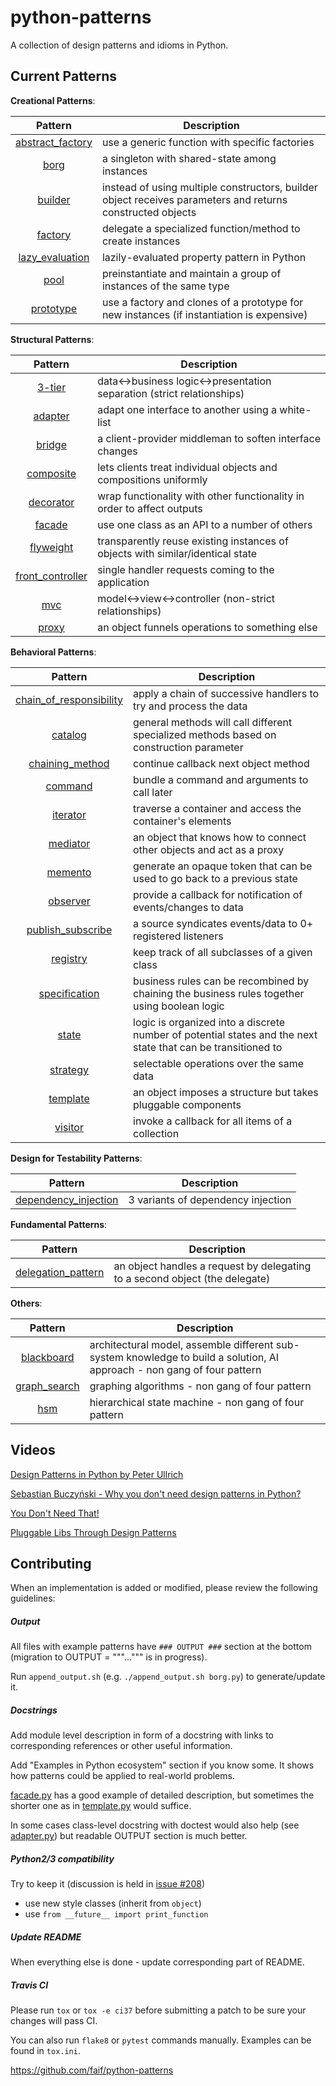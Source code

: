 # python-patterns

A collection of design patterns and idioms in Python.

## Current Patterns

**Creational Patterns**:

|                           Pattern                           | Description                                                                                                |
| :---------------------------------------------------------: | ---------------------------------------------------------------------------------------------------------- |
| [abstract_factory](patterns/creational/abstract_factory.py) | use a generic function with specific factories                                                             |
|             [borg](patterns/creational/borg.py)             | a singleton with shared-state among instances                                                              |
|          [builder](patterns/creational/builder.py)          | instead of using multiple constructors, builder object receives parameters and returns constructed objects |
|          [factory](patterns/creational/factory.py)          | delegate a specialized function/method to create instances                                                 |
|  [lazy_evaluation](patterns/creational/lazy_evaluation.py)  | lazily-evaluated property pattern in Python                                                                |
|             [pool](patterns/creational/pool.py)             | preinstantiate and maintain a group of instances of the same type                                          |
|        [prototype](patterns/creational/prototype.py)        | use a factory and clones of a prototype for new instances (if instantiation is expensive)                  |

**Structural Patterns**:

|                           Pattern                           | Description                                                                    |
| :---------------------------------------------------------: | ------------------------------------------------------------------------------ |
|           [3-tier](patterns/structural/3-tier.py)           | data<->business logic<->presentation separation (strict relationships)         |
|          [adapter](patterns/structural/adapter.py)          | adapt one interface to another using a white-list                              |
|           [bridge](patterns/structural/bridge.py)           | a client-provider middleman to soften interface changes                        |
|        [composite](patterns/structural/composite.py)        | lets clients treat individual objects and compositions uniformly               |
|        [decorator](patterns/structural/decorator.py)        | wrap functionality with other functionality in order to affect outputs         |
|           [facade](patterns/structural/facade.py)           | use one class as an API to a number of others                                  |
|     [flyweight](patterns/structural/flyweight__py3.py)      | transparently reuse existing instances of objects with similar/identical state |
| [front_controller](patterns/structural/front_controller.py) | single handler requests coming to the application                              |
|              [mvc](patterns/structural/mvc.py)              | model<->view<->controller (non-strict relationships)                           |
|            [proxy](patterns/structural/proxy.py)            | an object funnels operations to something else                                 |

**Behavioral Patterns**:

|                                    Pattern                                     | Description                                                                                                  |
| :----------------------------------------------------------------------------: | ------------------------------------------------------------------------------------------------------------ |
| [chain_of_responsibility](patterns/behavioral/chain_of_responsibility__py3.py) | apply a chain of successive handlers to try and process the data                                             |
|                   [catalog](patterns/behavioral/catalog.py)                    | general methods will call different specialized methods based on construction parameter                      |
|           [chaining_method](patterns/behavioral/chaining_method.py)            | continue callback next object method                                                                         |
|                   [command](patterns/behavioral/command.py)                    | bundle a command and arguments to call later                                                                 |
|                  [iterator](patterns/behavioral/iterator.py)                   | traverse a container and access the container's elements                                                     |
|                  [mediator](patterns/behavioral/mediator.py)                   | an object that knows how to connect other objects and act as a proxy                                         |
|                   [memento](patterns/behavioral/memento.py)                    | generate an opaque token that can be used to go back to a previous state                                     |
|                  [observer](patterns/behavioral/observer.py)                   | provide a callback for notification of events/changes to data                                                |
|         [publish_subscribe](patterns/behavioral/publish_subscribe.py)          | a source syndicates events/data to 0+ registered listeners                                                   |
|                [registry](patterns/behavioral/registry__py3.py)                | keep track of all subclasses of a given class                                                                |
|             [specification](patterns/behavioral/specification.py)              | business rules can be recombined by chaining the business rules together using boolean logic                 |
|                     [state](patterns/behavioral/state.py)                      | logic is organized into a discrete number of potential states and the next state that can be transitioned to |
|                  [strategy](patterns/behavioral/strategy.py)                   | selectable operations over the same data                                                                     |
|                  [template](patterns/behavioral/template.py)                   | an object imposes a structure but takes pluggable components                                                 |
|                   [visitor](patterns/behavioral/visitor.py)                    | invoke a callback for all items of a collection                                                              |

**Design for Testability Patterns**:

|                         Pattern                          | Description                        |
| :------------------------------------------------------: | ---------------------------------- |
| [dependency_injection](patterns/dependency_injection.py) | 3 variants of dependency injection |

**Fundamental Patterns**:

|                             Pattern                              | Description                                                                 |
| :--------------------------------------------------------------: | --------------------------------------------------------------------------- |
| [delegation_pattern](patterns/fundamental/delegation_pattern.py) | an object handles a request by delegating to a second object (the delegate) |

**Others**:

|                     Pattern                     | Description                                                                                                              |
| :---------------------------------------------: | ------------------------------------------------------------------------------------------------------------------------ |
| [blackboard](patterns/other/blackboard__py3.py) | architectural model, assemble different sub-system knowledge to build a solution, AI approach - non gang of four pattern |
| [graph_search](patterns/other/graph_search.py)  | graphing algorithms - non gang of four pattern                                                                           |
|        [hsm](patterns/other/hsm/hsm.py)         | hierarchical state machine - non gang of four pattern                                                                    |

## Videos

[Design Patterns in Python by Peter Ullrich](https://www.youtube.com/watch?v=bsyjSW46TDg)

[Sebastian Buczyński - Why you don't need design patterns in Python?](https://www.youtube.com/watch?v=G5OeYHCJuv0)

[You Don't Need That!](https://www.youtube.com/watch?v=imW-trt0i9I)

[Pluggable Libs Through Design Patterns](https://www.youtube.com/watch?v=PfgEU3W0kyU)

## Contributing

When an implementation is added or modified, please review the following guidelines:

##### Output

All files with example patterns have `### OUTPUT ###` section at the bottom
(migration to OUTPUT = """...""" is in progress).

Run `append_output.sh` (e.g. `./append_output.sh borg.py`) to generate/update it.

##### Docstrings

Add module level description in form of a docstring with links to corresponding references or other useful information.

Add "Examples in Python ecosystem" section if you know some. It shows how patterns could be applied to real-world problems.

[facade.py](patterns/structural/facade.py) has a good example of detailed description,
but sometimes the shorter one as in [template.py](patterns/behavioral/template.py) would suffice.

In some cases class-level docstring with doctest would also help (see [adapter.py](patterns/structural/adapter.py))
but readable OUTPUT section is much better.

##### Python2/3 compatibility

Try to keep it (discussion is held in [issue #208](https://github.com/faif/python-patterns/issues/208))

- use new style classes (inherit from `object`)
- use `from __future__ import print_function`

##### Update README

When everything else is done - update corresponding part of README.

##### Travis CI

Please run `tox` or `tox -e ci37` before submitting a patch to be sure your changes will pass CI.

You can also run `flake8` or `pytest` commands manually. Examples can be found in `tox.ini`.

https://github.com/faif/python-patterns
